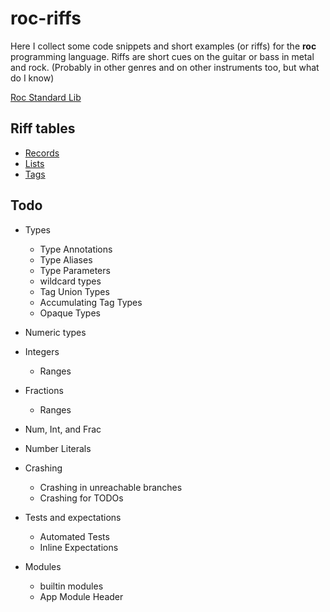 # roc-riffs
Here I collect some code snippets and short examples (or riffs) for the **roc** programming language. Riffs are short cues on the guitar or bass in metal and rock. (Probably in other genres and on other instruments too, but what do I know)

[Roc Standard Lib](https://www.roc-lang.org/builtins/Str)

## Riff tables

- [Records](./records.md)
- [Lists](./lists.md)
- [Tags](./tags.md)


## Todo

- Types
  - Type Annotations
  - Type Aliases
  - Type Parameters
  - wildcard types
  - Tag Union Types
  - Accumulating Tag Types
  - Opaque Types


- Numeric types
- Integers
  - Ranges
- Fractions
  - Ranges
- Num, Int, and Frac
- Number Literals


- Crashing
  - Crashing in unreachable branches
  - Crashing for TODOs


- Tests and expectations
  - Automated Tests
  - Inline Expectations

- Modules
  - builtin modules
  - App Module Header
